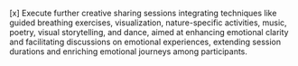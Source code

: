 [x] Execute further creative sharing sessions integrating techniques like guided breathing exercises, visualization, nature-specific activities, music, poetry, visual storytelling, and dance, aimed at enhancing emotional clarity and facilitating discussions on emotional experiences, extending session durations and enriching emotional journeys among participants.
